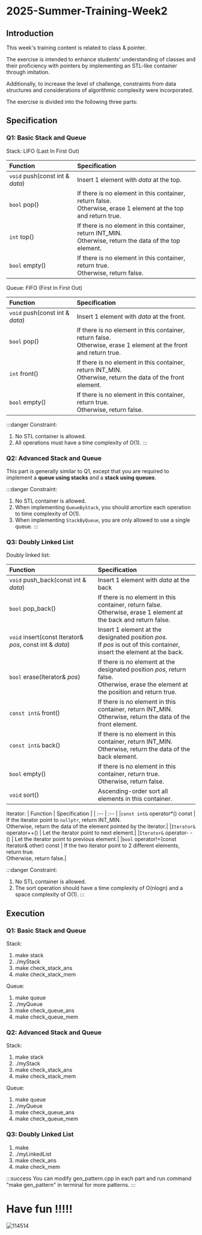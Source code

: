 2025-Summer-Training-Week2
===

Introduction
---

This week's training content is related to class & pointer.

The exercise is intended to enhance students' understanding of classes and their proficiency with pointers by implementing an STL-like container through imitation.

Additionally, to increase the level of challenge, constraints from data structures and considerations of algorithmic complexity were incorporated.

The exercise is divided into the following three parts:

Specification
---
### Q1: Basic Stack and Queue
Stack: LIFO (Last In First Out)

| Function | Specification |
| :-- | :--  |
| `void` push(const int & *data*) | Insert 1 element with *data* at the top. |
| `bool` pop() | If there is no element in this container, return false. <br> Otherwise, erase 1 element at the top and return true.|
| `int` top() | If there is no element in this container, return INT_MIN. <br> Otherwise, return the data of the top element.|
| `bool` empty() | If there is no element in this container, return true. <br> Otherwise, return false.|

Queue: FIFO (First In First Out)

| Function | Specification |
| :-- | :--  |
| `void` push(const int & *data*) | Insert 1 element with *data* at the front. |
| `bool` pop() | If there is no element in this container, return false. <br> Otherwise, erase 1 element at the front and return true.|
| `int` front() | If there is no element in this container, return INT_MIN. <br> Otherwise, return the data of the front element.|
| `bool` empty() | If there is no element in this container, return true. <br> Otherwise, return false.|

:::danger
Constraint:
1. No STL container is allowed.
2. All operations must have a time complexity of O(1).
:::

### Q2: Advanced Stack and Queue
This part is generally similar to Q1, except that you are required to implement a **queue using stacks** and a **stack using queues**.

:::danger
Constraint:
1. No STL container is allowed.
2. When implementing `QueueByStack`, you should amortize each operation to time complexity of O(1).
3. When implementing `StackByQueue`, you are only allowed to use a single queue.
:::

### Q3: Doubly Linked List 
Doubly linked list: 

| Function | Specification |
| :-- | :--  |
| `void` push_back(const int & *data*) | Insert 1 element with *data* at the back |
| `bool` pop_back() | If there is no element in this container, return false. <br> Otherwise, erase 1 element at the back and return false.|
| `void` insert(const Iterator& *pos*, const int & *data*) | Insert 1 element at the designated position *pos*. <br> If *pos* is out of this container, insert the element at the back.|
| `bool` erase(Iterator& *pos*) | If there is no element at the designated position *pos*, return false. <br> Otherwise, erase the element at the position and return true.|
| `const int&` front() | If there is no element in this container, return INT_MIN. <br> Otherwise, return the data of the front element.|
| `const int&` back() | If there is no element in this container, return INT_MIN. <br> Otherwise, return the data of the back element.|
| `bool` empty() | If there is no element in this container, return true. <br> Otherwise, return false.|
| `void` sort() | Ascending-order sort all elements in this container.|

Iterator:
| Function | Specification |
| :-- | :--  |
|`const int&` operator*() const | If the iterator point to `nullptr`, return INT_MIN. <br> Otherwise, return the data of the element pointed by the iterator.|
|`Iterator&` operator++() | Let the iterator point to next element.|
|`Iterator&` operator- -() | Let the iterator point to previous element.|
|`bool` operator!=(const Iterator& other) const | If the two iterator point to 2 different elements, return true. <br> Otherwise, return false.|

:::danger
Constraint:
1. No STL container is allowed.
2. The sort operation should have a time complexity of O(nlogn) and a space complexity of O(1).
:::

Execution
---
### Q1: Basic Stack and Queue
Stack:
1. make stack
2. ./myStack
3. make check_stack_ans
4. make check_stack_mem

Queue:
1. make queue
2. ./myQueue
3. make check_queue_ans
4. make check_queue_mem

### Q2: Advanced Stack and Queue
Stack:
1. make stack
2. ./myStack
3. make check_stack_ans
4. make check_stack_mem

Queue:
1. make queue
2. ./myQueue
3. make check_queue_ans
4. make check_queue_mem

### Q3: Doubly Linked List
1. make
2. ./myLinkedList
3. make check_ans
4. make check_mem

:::success
You can modify gen_pattern.cpp in each part and run command "make gen_pattern" in terminal for more patterns.
:::

# Have fun \!\!\!\!\!
![114514](https://hackmd.io/_uploads/HJpxI4NUxx.jpg)
